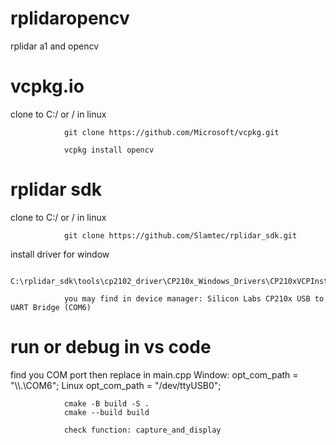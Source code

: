 # rplidaropencv
rplidar a1 and opencv

# vcpkg.io

clone to C:/ or / in linux 

                git clone https://github.com/Microsoft/vcpkg.git

                vcpkg install opencv

# rplidar sdk

clone to C:/ or / in linux 

                git clone https://github.com/Slamtec/rplidar_sdk.git

install driver for window

                C:\rplidar_sdk\tools\cp2102_driver\CP210x_Windows_Drivers\CP210xVCPInstaller_x64.exe

                you may find in device manager: Silicon Labs CP210x USB to UART Bridge (COM6)


# run or debug in vs code

find you COM port then replace in main.cpp  Window:  opt_com_path = "\\\\.\\COM6";  Linux  opt_com_path = "/dev/ttyUSB0"; 

                cmake -B build -S .
                cmake --build build

                check function: capture_and_display